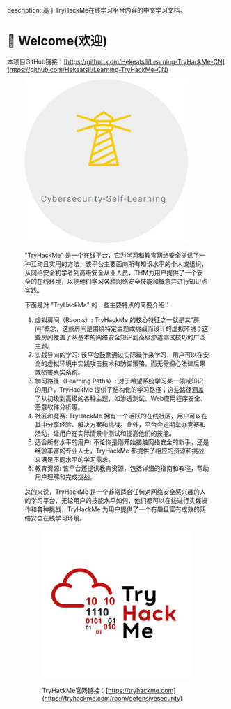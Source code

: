 description: 基于TryHackMe在线学习平台内容的中文学习文档。

# 👾 Welcome(欢迎)

本项目GitHub链接：[https://github.com/Hekeatsll/Learning-TryHackMe-CN](https://github.com/Hekeatsll/Learning-TryHackMe-CN)

<figure><img src=".gitbook/assets/Snipaste_2024-01-19_01-50-09-modified.png" alt="" width="375">

"TryHackMe" 是一个在线平台，它为学习和教育网络安全提供了一种互动且实用的方法，该平台主要面向所有知识水平的个人或组织，从网络安全初学者到高级安全从业人员，THM为用户提供了一个安全的在线环境，以便他们学习各种网络安全技能和概念并进行知识点实践。

下面是对 "TryHackMe" 的一些主要特点的简要介绍：

1. 虚拟房间（Rooms）: TryHackMe 的核心特征之一就是其“房间”概念，这些房间是围绕特定主题或挑战而设计的虚拟环境；这些房间覆盖了从基本的网络安全知识到高级渗透测试技巧的广泛主题。
2. 实践导向的学习: 该平台鼓励通过实际操作来学习，用户可以在安全的虚拟环境中实践攻击技术和防御策略，而无需担心法律后果或损害真实系统。
3. 学习路径（Learning Paths）: 对于希望系统学习某一领域知识的用户，TryHackMe 提供了结构化的学习路径；这些路径涵盖了从初级到高级的各种主题，如渗透测试、Web应用程序安全、恶意软件分析等。
4. 社区和竞赛: TryHackMe 拥有一个活跃的在线社区，用户可以在其中分享经验、解决方案和挑战。此外，平台会定期举办竞赛和活动，让用户在实际情景中测试和提高他们的技能。
5. 适合所有水平的用户: 不论你是刚开始接触网络安全的新手，还是经验丰富的专业人士，TryHackMe 都提供了相应的资源和挑战来满足不同水平的学习需求。
6. 教育资源: 该平台还提供教育资源，包括详细的指南和教程，帮助用户理解和完成挑战。

总的来说，TryHackMe 是一个非常适合任何对网络安全感兴趣的人的学习平台，无论用户的技能水平如何，他们都可以在线进行实践操作和各种挑战，TryHackMe 为用户提供了一个有趣且富有成效的网络安全在线学习环境。

<figure><img src=".gitbook/assets/tryhackme-modified.png" alt="" width="375">

TryHackMe官网链接：[https://tryhackme.com](https://tryhackme.com/room/defensivesecurity)
